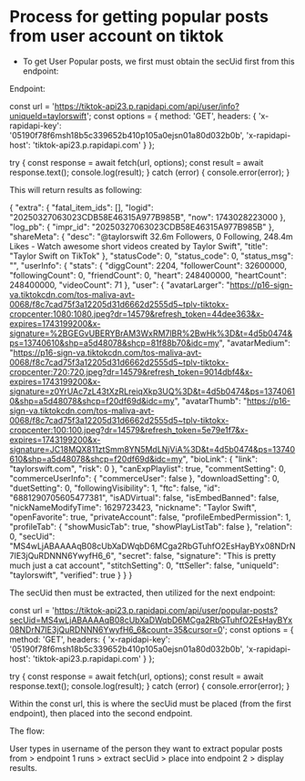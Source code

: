 # Process for getting popular posts from user account on tiktok

- To get User Popular posts, we first must obtain the secUid first from this endpoint:

Endpoint:

const url = 'https://tiktok-api23.p.rapidapi.com/api/user/info?uniqueId=taylorswift';
const options = {
	method: 'GET',
	headers: {
		'x-rapidapi-key': '05190f78f6msh18b5c339652b410p105a0ejsn01a80d032b0b',
		'x-rapidapi-host': 'tiktok-api23.p.rapidapi.com'
	}
};

try {
	const response = await fetch(url, options);
	const result = await response.text();
	console.log(result);
} catch (error) {
	console.error(error);
}

This will return results as following:


{
  "extra": {
    "fatal_item_ids": [],
    "logid": "20250327063023CDB58E46315A977B985B",
    "now": 1743028223000
  },
  "log_pb": {
    "impr_id": "20250327063023CDB58E46315A977B985B"
  },
  "shareMeta": {
    "desc": "@taylorswift 32.6m Followers, 0 Following, 248.4m Likes - Watch awesome short videos created by Taylor Swift",
    "title": "Taylor Swift on TikTok"
  },
  "statusCode": 0,
  "status_code": 0,
  "status_msg": "",
  "userInfo": {
    "stats": {
      "diggCount": 2204,
      "followerCount": 32600000,
      "followingCount": 0,
      "friendCount": 0,
      "heart": 248400000,
      "heartCount": 248400000,
      "videoCount": 71
    },
    "user": {
      "avatarLarger": "https://p16-sign-va.tiktokcdn.com/tos-maliva-avt-0068/f8c7cad75f3a12205d31d6662d2555d5~tplv-tiktokx-cropcenter:1080:1080.jpeg?dr=14579&refresh_token=44dee363&x-expires=1743199200&x-signature=%2BGEGvUBERYBrAM3WxRM7lBR%2BwHk%3D&t=4d5b0474&ps=13740610&shp=a5d48078&shcp=81f88b70&idc=my",
      "avatarMedium": "https://p16-sign-va.tiktokcdn.com/tos-maliva-avt-0068/f8c7cad75f3a12205d31d6662d2555d5~tplv-tiktokx-cropcenter:720:720.jpeg?dr=14579&refresh_token=9014dbf4&x-expires=1743199200&x-signature=z0YrUAc7zL43tXzRLreiqXkp3UQ%3D&t=4d5b0474&ps=13740610&shp=a5d48078&shcp=f20df69d&idc=my",
      "avatarThumb": "https://p16-sign-va.tiktokcdn.com/tos-maliva-avt-0068/f8c7cad75f3a12205d31d6662d2555d5~tplv-tiktokx-cropcenter:100:100.jpeg?dr=14579&refresh_token=5e79e1f7&x-expires=1743199200&x-signature=JC18MQX811ztSmm8YN5MdLNjViA%3D&t=4d5b0474&ps=13740610&shp=a5d48078&shcp=f20df69d&idc=my",
      "bioLink": {
        "link": "taylorswift.com",
        "risk": 0
      },
      "canExpPlaylist": true,
      "commentSetting": 0,
      "commerceUserInfo": {
        "commerceUser": false
      },
      "downloadSetting": 0,
      "duetSetting": 0,
      "followingVisibility": 1,
      "ftc": false,
      "id": "6881290705605477381",
      "isADVirtual": false,
      "isEmbedBanned": false,
      "nickNameModifyTime": 1629723423,
      "nickname": "Taylor Swift",
      "openFavorite": true,
      "privateAccount": false,
      "profileEmbedPermission": 1,
      "profileTab": {
        "showMusicTab": true,
        "showPlayListTab": false
      },
      "relation": 0,
      "secUid": "MS4wLjABAAAAqB08cUbXaDWqbD6MCga2RbGTuhfO2EsHayBYx08NDrN7IE3jQuRDNNN6YwyfH6_6",
      "secret": false,
      "signature": "This is pretty much just a cat account",
      "stitchSetting": 0,
      "ttSeller": false,
      "uniqueId": "taylorswift",
      "verified": true
    }
  }
}

The secUid then must be extracted, then utilized for the next endpoint:

const url = 'https://tiktok-api23.p.rapidapi.com/api/user/popular-posts?secUid=MS4wLjABAAAAqB08cUbXaDWqbD6MCga2RbGTuhfO2EsHayBYx08NDrN7IE3jQuRDNNN6YwyfH6_6&count=35&cursor=0';
const options = {
	method: 'GET',
	headers: {
		'x-rapidapi-key': '05190f78f6msh18b5c339652b410p105a0ejsn01a80d032b0b',
		'x-rapidapi-host': 'tiktok-api23.p.rapidapi.com'
	}
};

try {
	const response = await fetch(url, options);
	const result = await response.text();
	console.log(result);
} catch (error) {
	console.error(error);
}

Within the const url, this is where the secUid must be placed (from the first endpoint), then placed into the second endpoint.

The flow:

User types in username of the person they want to extract popular posts from > endpoint 1 runs > extract secUid > place into endpoint 2 > display results.